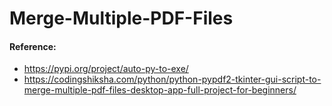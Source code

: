 # Merge-Multiple-PDF-Files

#### Reference:
- https://pypi.org/project/auto-py-to-exe/
- https://codingshiksha.com/python/python-pypdf2-tkinter-gui-script-to-merge-multiple-pdf-files-desktop-app-full-project-for-beginners/
